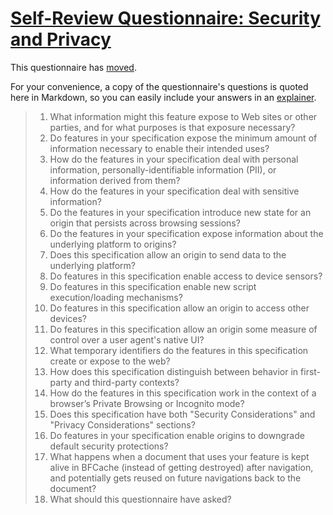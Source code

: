 # [Self-Review Questionnaire: Security and Privacy](https://w3ctag.github.io/security-questionnaire/)

This questionnaire has [moved](https://w3ctag.github.io/security-questionnaire/).

For your convenience, a copy of the questionnaire's questions is quoted here in Markdown, so you can easily include your answers in an [explainer](https://github.com/w3ctag/w3ctag.github.io/blob/master/explainers.md).

> 01.  What information might this feature expose to Web sites or other parties,
>      and for what purposes is that exposure necessary?
> 02.  Do features in your specification expose the minimum amount of information
>      necessary to enable their intended uses?
> 03.  How do the features in your specification deal with personal information,
>      personally-identifiable information (PII), or information derived from
>      them?
> 04.  How do the features in your specification deal with sensitive information?
> 05.  Do the features in your specification introduce new state for an origin
>      that persists across browsing sessions?
> 06.  Do the features in your specification expose information about the
>      underlying platform to origins?
> 07.  Does this specification allow an origin to send data to the underlying
>      platform?
> 08.  Do features in this specification enable access to device sensors?
> 09.  Do features in this specification enable new script execution/loading
>      mechanisms?
> 10.  Do features in this specification allow an origin to access other devices?
> 11.  Do features in this specification allow an origin some measure of control over
>      a user agent's native UI?
> 12.  What temporary identifiers do the features in this specification create or
>      expose to the web?
> 13.  How does this specification distinguish between behavior in first-party and
>      third-party contexts?
> 14.  How do the features in this specification work in the context of a browser’s
>      Private Browsing or Incognito mode?
> 15.  Does this specification have both "Security Considerations" and "Privacy
>      Considerations" sections?
> 16.  Do features in your specification enable origins to downgrade default
>      security protections?
> 17.  What happens when a document that uses your feature is kept alive in BFCache
>      (instead of getting destroyed) after navigation, and potentially gets reused
>      on future navigations back to the document?
> 18.  What should this questionnaire have asked?
